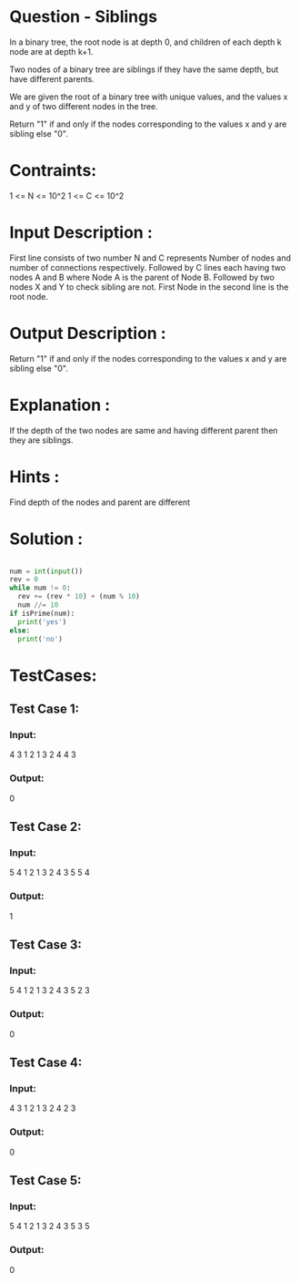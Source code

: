 # Question - Siblings
In a binary tree, the root node is at depth 0, and children of each depth k node are at depth k+1.

Two nodes of a binary tree are siblings if they have the same depth, but have different parents.

We are given the root of a binary tree with unique values, and the values x and y of two different nodes in the tree.

Return "1" if and only if the nodes corresponding to the values x and y are sibling else "0".

# Contraints:
1 <= N <= 10^2
1 <= C <= 10^2

# Input Description :
First line consists of two number N and C represents Number of nodes and number of connections respectively.
Followed by C lines each having two nodes A and B where Node A is the parent of Node B.
Followed by two nodes X and Y to check sibling are not.
First Node in the second line is the root node.

# Output Description :
Return "1" if and only if the nodes corresponding to the values x and y are sibling else "0".

# Explanation :
If the depth of the two nodes are same and having different parent then they are siblings.

# Hints :
Find depth of the nodes and parent are different

# Solution :
```python

num = int(input())
rev = 0
while num != 0:
  rev += (rev * 10) + (num % 10)
  num //= 10
if isPrime(num):
  print('yes')
else:
  print('no')

```

# TestCases:
## Test Case 1:
### Input:
4 3
1 2
1 3
2 4
4 3
### Output:
0


## Test Case 2:
### Input:
5 4
1 2
1 3
2 4
3 5
5 4
### Output:
1


## Test Case 3:
### Input:
5 4
1 2
1 3
2 4
3 5
2 3
### Output:
0


## Test Case 4:
### Input:
4 3
1 2
1 3
2 4
2 3
### Output:
0


## Test Case 5:
### Input:
5 4
1 2
1 3
2 4
3 5
3 5
### Output:
0
